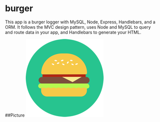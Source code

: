 # burger
This app is a burger logger with MySQL, Node, Express, Handlebars, and a ORM. It follows the MVC design pattern, uses Node and MySQL to query and route data in your app, and Handlebars to generate your HTML. 

##Picture
![homepage](https://github.com/kang-park/burger/raw/master/public/assets/img/burger.png)